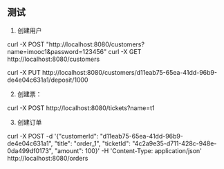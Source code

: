 



## 测试
1. 创建用户

curl -X POST "http://localhost:8080/customers?name=imooc1&password=123456"
curl -X GET http://localhost:8080/customers

curl -X PUT http://localhost:8080/customers/d11eab75-65ea-41dd-96b9-de4e04c631a1/deposit/1000


2. 创建票：

curl -X POST http://localhost:8080/tickets?name=t1

3. 创建订单

curl -X POST -d '{"customerId": "d11eab75-65ea-41dd-96b9-de4e04c631a1", "title": "order_1", "ticketId": "4c2a9e35-d711-428c-948e-0da499df0173", "amount": 100}' -H 'Content-Type: application/json' http://localhost:8080/orders